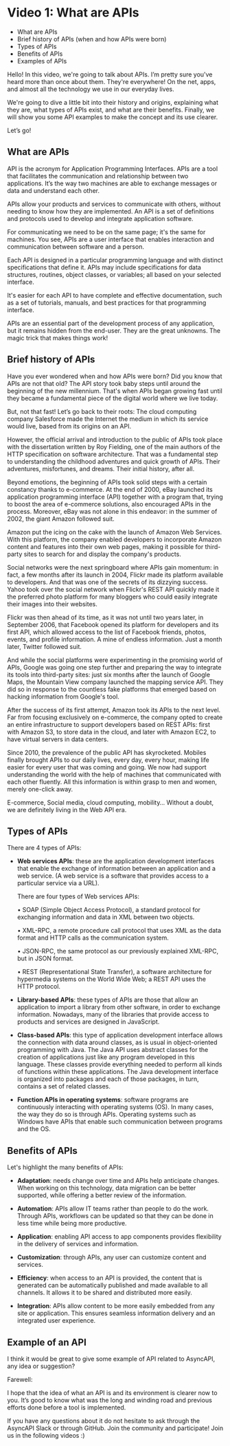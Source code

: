 # Video 1: What are APIs

- What are APIs
- Brief history of APIs (when and how APIs were born)
- Types of APIs
- Benefits of APIs
- Examples of APIs

Hello! In this video, we're going to talk about APIs. I’m pretty sure you've heard more than once about them. They're everywhere! On the net, apps, and almost all the technology we use in our everyday lives. 

We're going to dive a little bit into their history and origins, explaining what they are, what types of APIs exist, and what are their benefits. Finally, we will show you some API examples to make the concept and its use clearer.

Let’s go!

## What are APIs

API is the acronym for Application Programming Interfaces. APIs are a tool that facilitates the communication and relationship between two applications. It’s the way two machines are able to exchange messages or data and understand each other. 

APIs allow your products and services to communicate with others, without needing to know how they are implemented. An API is a set of definitions and protocols used to develop and integrate application software.

For communicating we need to be on the same page; it's the same for machines. You see, APIs are a user interface that enables interaction and communication between software and a person.

Each API is designed in a particular programming language and with distinct specifications that define it. APIs may include specifications for data structures, routines, object classes, or variables; all based on your selected interface.  

It's easier for each API to have complete and effective documentation, such as a set of tutorials, manuals, and best practices for that programming interface.

APIs are an essential part of the development process of any application, but it remains hidden from the end-user. They are the great unknowns. The magic trick that makes things work!

## Brief history of APIs

Have you ever wondered when and how APIs were born? Did you know that APIs are not that old? The API story took baby steps until around the beginning of the new millennium. That's when APIs began growing fast until they became a fundamental piece of the digital world where we live today. 

But, not that fast! Let’s go back to their roots: The cloud computing company Salesforce made the Internet the medium in which its service would live, based from its origins on an API. 

However, the official arrival and introduction to the public of APIs took place with the dissertation written by Roy Fielding, one of the main authors of the HTTP specification on software architecture. That was a fundamental step to understanding the childhood adventures and quick growth of APIs. Their adventures, misfortunes, and dreams. Their initial history, after all.

Beyond emotions, the beginning of APIs took solid steps with a certain constancy thanks to e-commerce. At the end of 2000, eBay launched its application programming interface (API) together with a program that, trying to boost the area of e-commerce solutions, also encouraged APIs in the process. Moreover, eBay was not alone in this endeavor: in the summer of 2002, the giant Amazon followed suit.

Amazon put the icing on the cake with the launch of Amazon Web Services. With this platform, the company enabled developers to incorporate Amazon content and features into their own web pages, making it possible for third-party sites to search for and display the company's products.

Social networks were the next springboard where APIs gain momentum: in fact, a few months after its launch in 2004, Flickr made its platform available to developers. And that was one of the secrets of its dizzying success. Yahoo took over the social network when Flickr's REST API quickly made it the preferred photo platform for many bloggers who could easily integrate their images into their websites.

Flickr was then ahead of its time, as it was not until two years later, in September 2006, that Facebook opened its platform for developers and its first API, which allowed access to the list of Facebook friends, photos, events, and profile information. A mine of endless information. Just a month later, Twitter followed suit.

And while the social platforms were experimenting in the promising world of APIs, Google was going one step further and preparing the way to integrate its tools into third-party sites: just six months after the launch of Google Maps, the Mountain View company launched the mapping service API. They did so in response to the countless fake platforms that emerged based on hacking information from Google's tool.

After the success of its first attempt, Amazon took its APIs to the next level. Far from focusing exclusively on e-commerce, the company opted to create an entire infrastructure to support developers based on REST APIs: first with Amazon S3, to store data in the cloud, and later with Amazon EC2, to have virtual servers in data centers.

Since 2010, the prevalence of the public API has skyrocketed. Mobiles finally brought APIs to our daily lives, every day, every hour, making life easier for every user that was coming and going. We now had support understanding the world with the help of machines that communicated with each other fluently. All this information is within grasp to men and women, merely one-click away. 

E-commerce, Social media, cloud computing, mobility… Without a doubt, we are definitely living in the Web API era.

## Types of APIs

There are 4 types of APIs: 

- **Web services APIs**: these are the application development interfaces that enable the exchange of information between an application and a web service. (A web service is a software that provides access to a particular service via a URL). 

    There are four types of Web services APIs:

    •	SOAP (Simple Object Access Protocol), a standard protocol for exchanging information and data in XML between two objects.

    •	XML-RPC, a remote procedure call protocol that uses XML as the data format and HTTP calls as the communication system.

    • JSON-RPC, the same protocol as our previously explained XML-RPC, but in JSON format. 

    •	REST (Representational State Transfer), a software architecture for hypermedia systems on the World Wide Web; a REST API uses the HTTP protocol.

- **Library-based APIs**: these types of APIs are those that allow an application to import a library from other software, in order to exchange information. Nowadays, many of the libraries that provide access to products and services are designed in JavaScript.

- **Class-based APIs**: this type of application development interface allows the connection with data around classes, as is usual in object-oriented programming with Java. The Java API uses abstract classes for the creation of applications just like any program developed in this language. These classes provide everything needed to perform all kinds of functions within these applications. The Java development interface is organized into packages and each of those packages, in turn, contains a set of related classes.  

- **Function APIs in operating systems**: software programs are continuously interacting with operating systems (OS). In many cases, the way they do so is through APIs. Operating systems such as Windows have APIs that enable such communication between programs and the OS.

## Benefits of APIs

Let's highlight the many benefits of APIs:

- **Adaptation**: needs change over time and APIs help anticipate changes. When working on this technology, data migration can be better supported, while offering a better review of the information. 

- **Automation**: APIs allow IT teams rather than people to do the work. Through APIs, workflows can be updated so that they can be done in less time while being more productive.

- **Application**: enabling API access to app components provides flexibility in the delivery of services and information.  

- **Customization**: through APIs, any user can customize content and services.

- **Efficiency**: when access to an API is provided, the content that is generated can be automatically published and made available to all channels. It allows it to be shared and distributed more easily. 

- **Integration**: APIs allow content to be more easily embedded from any site or application. This ensures seamless information delivery and an integrated user experience.

## Example of an API

I think it would be great to give some example of API related to AsyncAPI, any idea or suggestion?

Farewell:

I hope that the idea of what an API is and its environment is clearer now to you. It’s good to know what was the long and winding road and previous efforts done before a tool is implemented. 

If you have any questions about it do not hesitate to ask through the AsyncAPI Slack or through GitHub. Join the community and participate! Join us in the following videos :)

